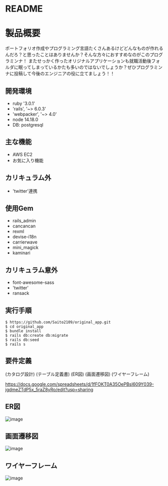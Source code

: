 # README

# 製品概要

ポートフォリオ作成やプログラミング言語たくさんあるけどどんなものが作れるんだろ？と思ったことはありませんか？そんな方々におすすめなのがこのプログラミンナ！
またせっかく作ったオリジナルアプリケーションも就職活動後フォルダに眠ってしまっているかたも多いのではないでしょうか？ぜひプログラミンナに投稿して今後のエンジニアの役に立てましょう！！


##   開発環境

- ruby '3.0.1'
- 'rails', '~> 6.0.3'
- 'webpacker', '~> 4.0'
- node 14.18.0
- DB: postgresql

## 主な機能

- AWS EC2
- お気に入り機能

## カリキュラム外

- 'twitter'連携
## 使用Gem


- rails_admin
- cancancan
- rexml
- devise-i18n
- carrierwave
- mini_magick
- kaminari 



## カリキュラム意外

- font-awesome-sass
- 'twitter'
- ransack
## 実行手順

````
$ https://github.com/Saito2109/original_app.git
$ cd original_app
$ bundle install
$ rails db:create db:migrate
$ rails db:seed
$ rails s
````

## 要件定義



(カタログ設計)
(テーブル定義書)
(ER図)
(画面遷移図)
(ワイヤーフレーム)

https://docs.google.com/spreadsheets/d/1fFOKT0A35OePBsl609Y039-jgdmeZTdP5x_5raZ8yRo/edit?usp=sharing

## ER図
![image](https://user-images.githubusercontent.com/84219791/142345583-94f2ca3d-be9d-4831-bfb6-5536ea10705a.png)

## 画面遷移図

![image](https://user-images.githubusercontent.com/84219791/142196454-bc51e39a-4190-4cf7-8fe1-415d59216228.png)


## ワイヤーフレーム

![image](https://user-images.githubusercontent.com/84219791/142196246-bff18ae5-fa4e-4c40-b4d6-642677d93aba.png)